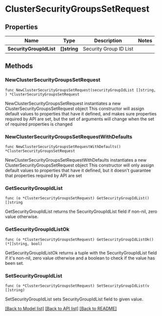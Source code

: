 # ClusterSecurityGroupsSetRequest

## Properties

Name | Type | Description | Notes
------------ | ------------- | ------------- | -------------
**SecurityGroupIdList** | **[]string** | Security Group ID List | 

## Methods

### NewClusterSecurityGroupsSetRequest

`func NewClusterSecurityGroupsSetRequest(securityGroupIdList []string, ) *ClusterSecurityGroupsSetRequest`

NewClusterSecurityGroupsSetRequest instantiates a new ClusterSecurityGroupsSetRequest object
This constructor will assign default values to properties that have it defined,
and makes sure properties required by API are set, but the set of arguments
will change when the set of required properties is changed

### NewClusterSecurityGroupsSetRequestWithDefaults

`func NewClusterSecurityGroupsSetRequestWithDefaults() *ClusterSecurityGroupsSetRequest`

NewClusterSecurityGroupsSetRequestWithDefaults instantiates a new ClusterSecurityGroupsSetRequest object
This constructor will only assign default values to properties that have it defined,
but it doesn't guarantee that properties required by API are set

### GetSecurityGroupIdList

`func (o *ClusterSecurityGroupsSetRequest) GetSecurityGroupIdList() []string`

GetSecurityGroupIdList returns the SecurityGroupIdList field if non-nil, zero value otherwise.

### GetSecurityGroupIdListOk

`func (o *ClusterSecurityGroupsSetRequest) GetSecurityGroupIdListOk() (*[]string, bool)`

GetSecurityGroupIdListOk returns a tuple with the SecurityGroupIdList field if it's non-nil, zero value otherwise
and a boolean to check if the value has been set.

### SetSecurityGroupIdList

`func (o *ClusterSecurityGroupsSetRequest) SetSecurityGroupIdList(v []string)`

SetSecurityGroupIdList sets SecurityGroupIdList field to given value.



[[Back to Model list]](../README.md#documentation-for-models) [[Back to API list]](../README.md#documentation-for-api-endpoints) [[Back to README]](../README.md)


